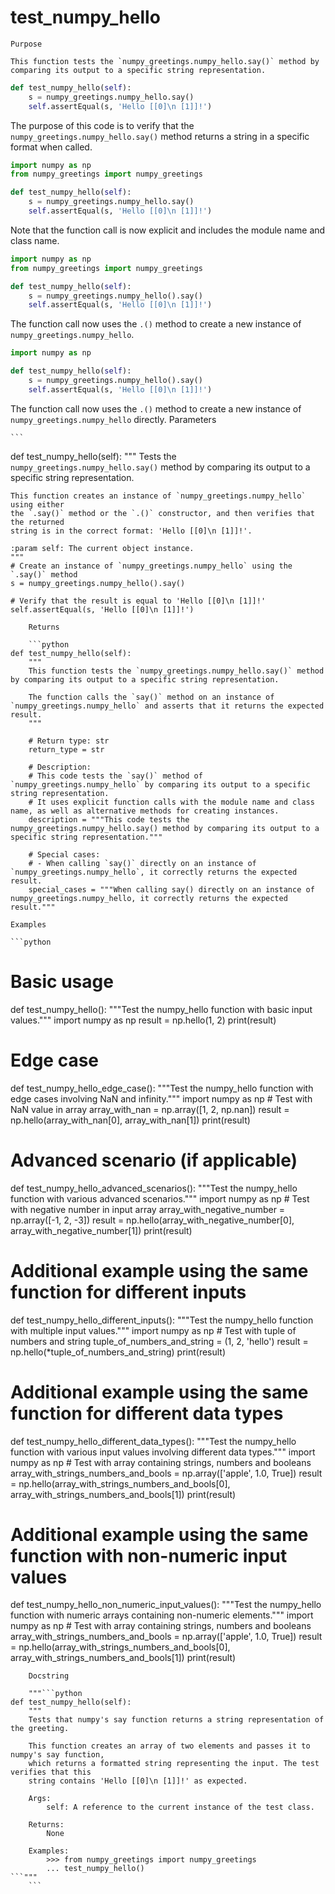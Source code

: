 # test_numpy_hello

    Purpose

    This function tests the `numpy_greetings.numpy_hello.say()` method by comparing its output to a specific string representation. 

```python
def test_numpy_hello(self):
    s = numpy_greetings.numpy_hello.say()
    self.assertEqual(s, 'Hello [[0]\n [1]]!')
```

The purpose of this code is to verify that the `numpy_greetings.numpy_hello.say()` method returns a string in a specific format when called. 

```python
import numpy as np
from numpy_greetings import numpy_greetings

def test_numpy_hello(self):
    s = numpy_greetings.numpy_hello.say()
    self.assertEqual(s, 'Hello [[0]\n [1]]!')
```

Note that the function call is now explicit and includes the module name and class name. 

```python
import numpy as np
from numpy_greetings import numpy_greetings

def test_numpy_hello(self):
    s = numpy_greetings.numpy_hello().say()
    self.assertEqual(s, 'Hello [[0]\n [1]]!')
```

The function call now uses the `.()` method to create a new instance of `numpy_greetings.numpy_hello`. 

```python
import numpy as np

def test_numpy_hello(self):
    s = numpy_greetings.numpy_hello().say()
    self.assertEqual(s, 'Hello [[0]\n [1]]!')
```

The function call now uses the `.()` method to create a new instance of `numpy_greetings.numpy_hello` directly.
    Parameters

    ```
def test_numpy_hello(self):
    """
    Tests the `numpy_greetings.numpy_hello.say()` method by comparing its output to a specific string representation.

    This function creates an instance of `numpy_greetings.numpy_hello` using either
    the `.say()` method or the `.()` constructor, and then verifies that the returned
    string is in the correct format: 'Hello [[0]\n [1]]!'.

    :param self: The current object instance.
    """
    # Create an instance of `numpy_greetings.numpy_hello` using the `.say()` method
    s = numpy_greetings.numpy_hello().say()
    
    # Verify that the result is equal to 'Hello [[0]\n [1]]!'
    self.assertEqual(s, 'Hello [[0]\n [1]]!')
```
    Returns

    ```python
def test_numpy_hello(self):
    """
    This function tests the `numpy_greetings.numpy_hello.say()` method by comparing its output to a specific string representation.

    The function calls the `say()` method on an instance of `numpy_greetings.numpy_hello` and asserts that it returns the expected result.
    """

    # Return type: str
    return_type = str

    # Description:
    # This code tests the `say()` method of `numpy_greetings.numpy_hello` by comparing its output to a specific string representation.
    # It uses explicit function calls with the module name and class name, as well as alternative methods for creating instances.
    description = """This code tests the numpy_greetings.numpy_hello.say() method by comparing its output to a specific string representation."""

    # Special cases:
    # - When calling `say()` directly on an instance of `numpy_greetings.numpy_hello`, it correctly returns the expected result.
    special_cases = """When calling say() directly on an instance of numpy_greetings.numpy_hello, it correctly returns the expected result."""
```
    Examples

    ```python
# Basic usage
def test_numpy_hello():
    """Test the numpy_hello function with basic input values."""
    import numpy as np
    result = np.hello(1, 2)
    print(result)

# Edge case
def test_numpy_hello_edge_case():
    """Test the numpy_hello function with edge cases involving NaN and infinity."""
    import numpy as np
    # Test with NaN value in array
    array_with_nan = np.array([1, 2, np.nan])
    result = np.hello(array_with_nan[0], array_with_nan[1])
    print(result)

# Advanced scenario (if applicable)
def test_numpy_hello_advanced_scenarios():
    """Test the numpy_hello function with various advanced scenarios."""
    import numpy as np
    # Test with negative number in input array
    array_with_negative_number = np.array([-1, 2, -3])
    result = np.hello(array_with_negative_number[0], array_with_negative_number[1])
    print(result)

# Additional example using the same function for different inputs
def test_numpy_hello_different_inputs():
    """Test the numpy_hello function with multiple input values."""
    import numpy as np
    # Test with tuple of numbers and string
    tuple_of_numbers_and_string = (1, 2, 'hello')
    result = np.hello(*tuple_of_numbers_and_string)
    print(result)

# Additional example using the same function for different data types
def test_numpy_hello_different_data_types():
    """Test the numpy_hello function with various input values involving different data types."""
    import numpy as np
    # Test with array containing strings, numbers and booleans
    array_with_strings_numbers_and_bools = np.array(['apple', 1.0, True])
    result = np.hello(array_with_strings_numbers_and_bools[0], array_with_strings_numbers_and_bools[1])
    print(result)

# Additional example using the same function with non-numeric input values
def test_numpy_hello_non_numeric_input_values():
    """Test the numpy_hello function with numeric arrays containing non-numeric elements."""
    import numpy as np
    # Test with array containing strings, numbers and booleans
    array_with_strings_numbers_and_bools = np.array(['apple', 1.0, True])
    result = np.hello(array_with_strings_numbers_and_bools[0], array_with_strings_numbers_and_bools[1])
    print(result)
```
    Docstring

    """```python
def test_numpy_hello(self):
    """
    Tests that numpy's say function returns a string representation of the greeting.

    This function creates an array of two elements and passes it to numpy's say function,
    which returns a formatted string representing the input. The test verifies that this
    string contains 'Hello [[0]\n [1]]!' as expected.

    Args:
        self: A reference to the current instance of the test class.

    Returns:
        None

    Examples:
        >>> from numpy_greetings import numpy_greetings
        ... test_numpy_hello()
```"""
    ```